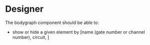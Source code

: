# Designer

The bodygraph component should be able to:

- show or hide a given element by [name (gate number or channel number), circuit, ]
